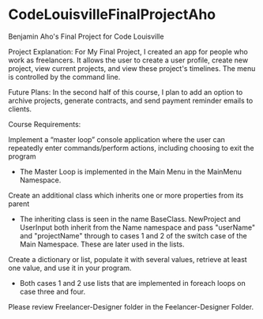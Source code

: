 # CodeLouisvilleFinalProjectAho
Benjamin Aho's Final Project for Code Louisville


Project Explanation: 
For My Final Project, I created an app for people who work as freelancers. It allows the user to create a user profile, create new project, view current projects, and view these project's timelines. The menu is controlled by the command line.

Future Plans:
In the second half of this course, I plan to add an option to archive projects, generate contracts, and send payment reminder emails to clients.  

Course Requirements:

Implement a “master loop” console application where the user can repeatedly enter commands/perform actions, including choosing to exit the program
- The Master Loop is implemented in the Main Menu in the MainMenu Namespace.

Create an additional class which inherits one or more properties from its parent
- The inheriting class is seen in the name BaseClass. NewProject and UserInput both inherit from the Name namespace and pass "userName" and "projectName" through to cases 1 and 2 of the switch case of the Main Namespace. These are later used in the lists.

Create a dictionary or list, populate it with several values, retrieve at least one value, and use it in your program.
- Both cases 1 and 2 use lists that are implemented in foreach loops on case three and four.


Please review Freelancer-Designer folder in the Feelancer-Designer Folder.